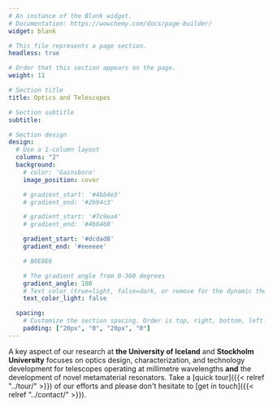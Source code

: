 ```yaml
---
# An instance of the Blank widget.
# Documentation: https://wowchemy.com/docs/page-builder/
widget: blank

# This file represents a page section.
headless: true

# Order that this section appears on the page.
weight: 11

# Section title
title: Optics and Telescopes

# Section subtitle
subtitle:

# Section design
design:
  # Use a 1-column layout
  columns: "2"
  background:
    # color: 'Gainsboro'
    image_position: cover

    # gradient_start: '#4bb4e3'
    # gradient_end: '#2b94c3'

    # gradient_start: '#7c9ea4'
    # gradient_end: '#4b6468'

    gradient_start: '#dcdad8'
    gradient_end: '#eeeeee'

    # B0E0E6

    # The gradient angle from 0-360 degrees
    gradient_angle: 180
    # Text color (true=light, false=dark, or remove for the dynamic theme color).
    text_color_light: false

  spacing:
    # Customize the section spacing. Order is top, right, bottom, left.
    padding: ["20px", "0", "20px", "0"]
---
```


A key aspect of our research at **the University of Iceland** and **Stockholm University** focuses on optics design, characterization, and technology development for telescopes operating at millimetre wavelengths **and** the development of novel metamaterial resonators. Take a [quick tour]({{< relref "../tour/" >}}) of our efforts and please don't hesitate to [get in touch]({{< relref "../contact/" >}}).

<!-- Our primary goal is to advance our understanding of optical systems designed for applications in cosmology. Of particular interest is the study of the cosmic microwave background — the oldest light in the universe — and the search for dark matter axions. -->

